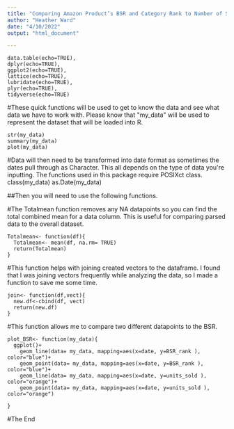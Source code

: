 ```yaml
---
title: "Comparing Amazon Product’s BSR and Category Rank to Number of Sales Per Day"
author: "Heather Ward"
date: "4/10/2022"
output: "html_document"

---
```


```{r setup, include=FALSE}
data.table(echo=TRUE),
dplyr(echo=TRUE),
ggplot2(echo=TRUE),
lattice(echo=TRUE),
lubridate(echo=TRUE),
plyr(echo=TRUE),
tidyverse(echo=TRUE)
```

#These quick functions will be used to get to know the data and see what data we have to work with. Please know that "my_data" will be used to represent the dataset that will be loaded into R.
```{r}
str(my_data)
summary(my_data)
plot(my_data)
```


#Data will then need to be transformed into date format as sometimes the dates pull through as Character. This all depends on the type of data you're inputting. The functions used in this package require POSIXct class.  
class(my_data)
as.Date(my_data)



##Then you will need to use the following functions.

#The Totalmean function removes any NA datapoints so you can find the total combined mean for a data column. This is useful for comparing parsed data to the overall dataset. 
``` {r}
Totalmean<- function(df){
  Totalmean<- mean(df, na.rm= TRUE)
  return(Totalmean)
}
```

#This function helps with joining created vectors to the dataframe. I found that I was joining vectors frequently while analyzing the data, so I made a function to save me some time. 

```{r}
join<- function(df,vect){
  new.df<-cbind(df, vect)
  return(new.df)
}
```

#This function allows me to compare two different datapoints to the BSR.
```{r}
plot_BSR<- function(my_data){
  ggplot()+
    geom_line(data= my_data, mapping=aes(x=date, y=BSR_rank ), color="blue")+
    geom_point(data= my_data, mapping=aes(x=date, y=BSR_rank ), color="blue")+
    geom_line(data= my_data, mapping=aes(x=date, y=units_sold ), color="orange")+
    geom_point(data= my_data, mapping=aes(x=date, y=units_sold ), color="orange")

}
```


#The End





